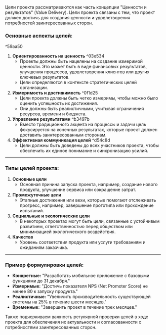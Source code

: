 Цели проекта рассматриваются как часть концепции "Ценности и результатов" (Value Delivery). Цели проекта связаны с тем, что проект должен достичь для создания ценности и удовлетворения потребностей заинтересованных сторон.
### Основные аспекты целей:

^59aa50

1. **Ориентированность на ценность** ^03e534
    - Проекты должны быть нацелены на создание измеримой ценности. Это может быть в виде финансовых результатов, улучшения процессов, удовлетворения клиентов или других ключевых результатов.
    - Цели определяются в контексте стратегических целей организации.
2. **Измеримость и достижимость** ^0f1d25
    - Цели проекта должны быть четко измеримы, чтобы можно было оценить успешность их достижения.
    - Они должны быть реалистичными, учитывая ограничения ресурсов, времени и бюджета.
3. **Управление результатами** ^b3497b
    - Вместо традиционного акцента на процессы и задачи цель фокусируется на конечных результатах, которые проект должен доставить заинтересованным сторонам.
4. **Эффективная коммуникация целей** ^d54c8d
    - Цели должны быть доведены до всех участников проекта, чтобы обеспечить их единое понимание и синхронизацию усилий.

---

### Типы целей проекта:

1. **Основные цели**
    - Основная причина запуска проекта, например, создание нового продукта, улучшение сервиса или сокращение затрат.
2. **Промежуточные цели**
    - Этапные достижения или вехи, которые помогают отслеживать прогресс, например, завершение прототипа или прохождение испытаний.
3. **Социальные и экологические цели**
    - В некоторых проектах могут быть цели, связанные с устойчивым развитием, ответственностью перед обществом или минимизацией экологического воздействия.
4. **Качество**
    - Уровень соответствия продукта или услуги требованиям и ожиданиям заказчика.

---

### Пример формулировки целей:

- **Конкретные:** "Разработать мобильное приложение с базовыми функциями до 31 декабря."
- **Измеримые:** "Достичь показателя NPS (Net Promoter Score) не менее 80 к запуску продукта."
- **Реалистичные:** "Увеличить производительность существующей системы на 25% в течение шести месяцев."
- **Временные:** "Завершить проект в течение трех месяцев."

Также подчеркиваем важность регулярной проверки целей в ходе проекта для обеспечения их актуальности и согласованности с потребностями заинтересованных сторон.